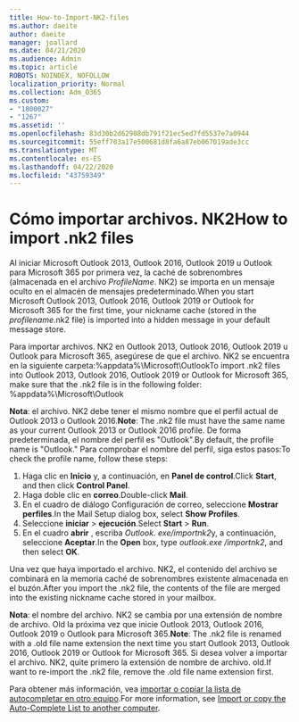 ```yaml
---
title: How-to-Import-NK2-files
ms.author: daeite
author: daeite
manager: joallard
ms.date: 04/21/2020
ms.audience: Admin
ms.topic: article
ROBOTS: NOINDEX, NOFOLLOW
localization_priority: Normal
ms.collection: Adm_O365
ms.custom:
- "1800027"
- "1267"
ms.assetid: ''
ms.openlocfilehash: 83d30b2d62908db791f21ec5ed7fd5537e7a0944
ms.sourcegitcommit: 55eff703a17e500681d8fa6a87eb067019ade3cc
ms.translationtype: MT
ms.contentlocale: es-ES
ms.lasthandoff: 04/22/2020
ms.locfileid: "43759349"
---
```

# <a name="how-to-import-nk2-files"></a><span data-ttu-id="d8fca-102">Cómo importar archivos. NK2</span><span class="sxs-lookup"><span data-stu-id="d8fca-102">How to import .nk2 files</span></span> 

<span data-ttu-id="d8fca-103">Al iniciar Microsoft Outlook 2013, Outlook 2016, Outlook 2019 u Outlook para Microsoft 365 por primera vez, la caché de sobrenombres (almacenada en el archivo *ProfileName*. NK2) se importa en un mensaje oculto en el almacén de mensajes predeterminado.</span><span class="sxs-lookup"><span data-stu-id="d8fca-103">When you start Microsoft Outlook 2013, Outlook 2016, Outlook 2019 or Outlook for Microsoft 365 for the first time, your nickname cache (stored in the *profilename*.nk2 file) is imported into a hidden message in your default message store.</span></span>

<span data-ttu-id="d8fca-104">Para importar archivos. NK2 en Outlook 2013, Outlook 2016, Outlook 2019 u Outlook para Microsoft 365, asegúrese de que el archivo. NK2 se encuentra en la siguiente carpeta:%appdata%\Microsoft\Outlook</span><span class="sxs-lookup"><span data-stu-id="d8fca-104">To import .nk2 files into Outlook 2013, Outlook 2016, Outlook 2019 or Outlook for Microsoft 365, make sure that the .nk2 file is in the following folder: %appdata%\Microsoft\Outlook</span></span>

<span data-ttu-id="d8fca-105">**Nota**: el archivo. NK2 debe tener el mismo nombre que el perfil actual de Outlook 2013 o Outlook 2016.</span><span class="sxs-lookup"><span data-stu-id="d8fca-105">**Note**: The .nk2 file must have the same name as your current Outlook 2013 or Outlook 2016 profile.</span></span> <span data-ttu-id="d8fca-106">De forma predeterminada, el nombre del perfil es "Outlook".</span><span class="sxs-lookup"><span data-stu-id="d8fca-106">By default, the profile name is "Outlook."</span></span> <span data-ttu-id="d8fca-107">Para comprobar el nombre del perfil, siga estos pasos:</span><span class="sxs-lookup"><span data-stu-id="d8fca-107">To check the profile name, follow these steps:</span></span> 
1. <span data-ttu-id="d8fca-108">Haga clic en **Inicio** y, a continuación, en **Panel de control**.</span><span class="sxs-lookup"><span data-stu-id="d8fca-108">Click **Start**, and then click **Control Panel**.</span></span>
2. <span data-ttu-id="d8fca-109">Haga doble clic en **correo**.</span><span class="sxs-lookup"><span data-stu-id="d8fca-109">Double-click **Mail**.</span></span>
3. <span data-ttu-id="d8fca-110">En el cuadro de diálogo Configuración de correo, seleccione **Mostrar perfiles**.</span><span class="sxs-lookup"><span data-stu-id="d8fca-110">In the Mail Setup dialog box, select **Show Profiles**.</span></span>
4. <span data-ttu-id="d8fca-111">Seleccione **iniciar** > **ejecución**.</span><span class="sxs-lookup"><span data-stu-id="d8fca-111">Select **Start** > **Run**.</span></span>
5. <span data-ttu-id="d8fca-112">En el cuadro **abrir** , escriba *Outlook. exe/importnk2*y, a continuación, seleccione **Aceptar**.</span><span class="sxs-lookup"><span data-stu-id="d8fca-112">In the **Open** box, type *outlook.exe /importnk2*, and then select **OK**.</span></span> 

<span data-ttu-id="d8fca-113">Una vez que haya importado el archivo. NK2, el contenido del archivo se combinará en la memoria caché de sobrenombres existente almacenada en el buzón.</span><span class="sxs-lookup"><span data-stu-id="d8fca-113">After you import the .nk2 file, the contents of the file are merged into the existing nickname cache stored in your mailbox.</span></span>

<span data-ttu-id="d8fca-114">**Nota**: el nombre del archivo. NK2 se cambia por una extensión de nombre de archivo. Old la próxima vez que inicie Outlook 2013, Outlook 2016, Outlook 2019 o Outlook para Microsoft 365.</span><span class="sxs-lookup"><span data-stu-id="d8fca-114">**Note**: The .nk2 file is renamed with a .old file name extension the next time you start Outlook 2013, Outlook 2016, Outlook 2019 or Outlook for Microsoft 365.</span></span> <span data-ttu-id="d8fca-115">Si desea volver a importar el archivo. NK2, quite primero la extensión de nombre de archivo. old.</span><span class="sxs-lookup"><span data-stu-id="d8fca-115">If want to re-import the .nk2 file, remove the .old file name extension first.</span></span>

<span data-ttu-id="d8fca-116">Para obtener más información, vea [importar o copiar la lista de autocompletar en otro equipo](https://support.microsoft.com/help/2806550/how-to-import-nk2-files-into-outlook%).</span><span class="sxs-lookup"><span data-stu-id="d8fca-116">For more information, see [Import or copy the Auto-Complete List to another computer](https://support.microsoft.com/help/2806550/how-to-import-nk2-files-into-outlook%).</span></span>